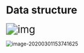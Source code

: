 # Data structure

<img src="https://www.lavivienpost.com/wp-content/uploads/2018/05/ds-overview.jpg" alt="img" style="zoom:200%;" />

![image-20200301153741625](C:\Users\ASUS\AppData\Roaming\Typora\typora-user-images\image-20200301153741625.png)